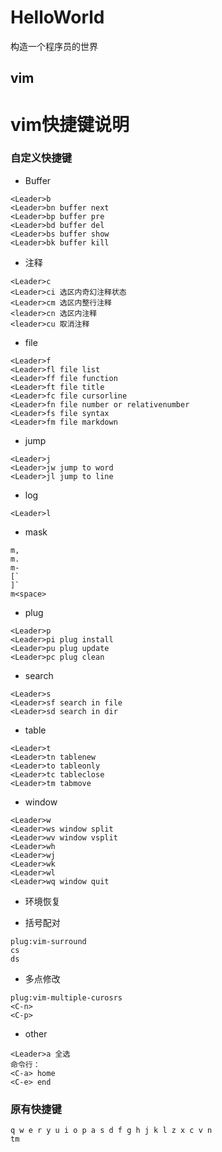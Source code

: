 HelloWorld
===
构造一个程序员的世界

vim
---
# vim快捷键说明
### 自定义快捷键
* Buffer
```vim
<Leader>b
<Leader>bn buffer next
<Leader>bp buffer pre
<Leader>bd buffer del
<Leader>bs buffer show
<Leader>bk buffer kill
```

* 注释
```vim
<Leader>c
<Leader>ci 选区内奇幻注释状态
<Leader>cm 选区内整行注释
<leader>cn 选区内注释
<leader>cu 取消注释
```

* file
```vim
<Leader>f
<Leader>fl file list
<Leader>ff file function
<Leader>ft file title
<Leader>fc file cursorline
<Leader>fn file number or relativenumber
<Leader>fs file syntax
<Leader>fm file markdown
```

* jump
```vim
<Leader>j
<Leader>jw jump to word
<Leader>jl jump to line
```

* log
```vim
<Leader>l
```

* mask
```vim
m,
m.
m-
[`
]`
m<space>
```

* plug
```vim
<Leader>p
<Leader>pi plug install
<Leader>pu plug update
<Leader>pc plug clean
```

* search
```vim
<Leader>s
<Leader>sf search in file
<Leader>sd search in dir
```

* table
```vim
<Leader>t
<Leader>tn tablenew
<Leader>to tableonly
<Leader>tc tableclose
<Leader>tm tabmove
```

* window
```vim
<Leader>w
<Leader>ws window split
<Leader>wv window vsplit
<Leader>wh
<Leader>wj
<Leader>wk
<Leader>wl
<Leader>wq window quit
```

* 环境恢复

* 括号配对
```vim
plug:vim-surround
cs
ds
```

* 多点修改
```vim
plug:vim-multiple-curosrs
<C-n>
<C-p>
```

* other
```vim
<Leader>a 全选
命令行：
<C-a> home
<C-e> end
```

### 原有快捷键
```vim
q w e r y u i o p a s d f g h j k l z x c v n 
tm
```
